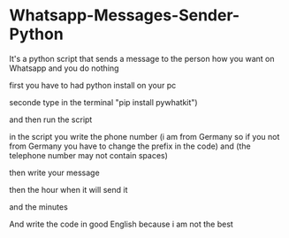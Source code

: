 # Whatsapp-Messages-Sender-Python

It's a python script that sends a message to the person how you want on Whatsapp and you do nothing

first you have to had python install on your pc

seconde type in the terminal "pip install pywhatkit")

and then run the script

in the script you write the phone number (i am from Germany so if you not from Germany you have to change the prefix in the code) and (the telephone number may not 
contain spaces)

then write your message 

then the hour when it will send it 

and the minutes

And write the code in good English because i am not the best

